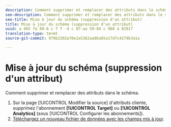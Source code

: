 ```yaml
---
description: Comment supprimer et remplacer des attributs dans le schéma.
seo-description: Comment supprimer et remplacer des attributs dans le schéma.
seo-title: Mise à jour du schéma (suppression d'un attribut)
title: Mise à jour du schéma (suppression d'un attribut)
uuid: a 465 fa 89-6 c 7 f -4 c 07-aa 59-84 c 968 a 82917
translation-type: tm+mt
source-git-commit: 979b2202a70e2a5362aa86a65a17d7c4279b3a1a

---
```



# Mise à jour du schéma (suppression d&#39;un attribut)

Comment supprimer et remplacer des attributs dans le schéma.


1. Sur la page [!UICONTROL Modifier la source] d&#39;attributs cliente, supprimez l&#39;abonnement **[!UICONTROL Target]** ou **[!UICONTROL Analytics]** (sous [!UICONTROL Configurer les abonnements]).
1. [Téléchargez un nouveau fichier de données avec les champs mis à jour](../attributes/t-crs-usecase.md#task_BCC327B2A0EF4A1BBB2934013AB92B78).

